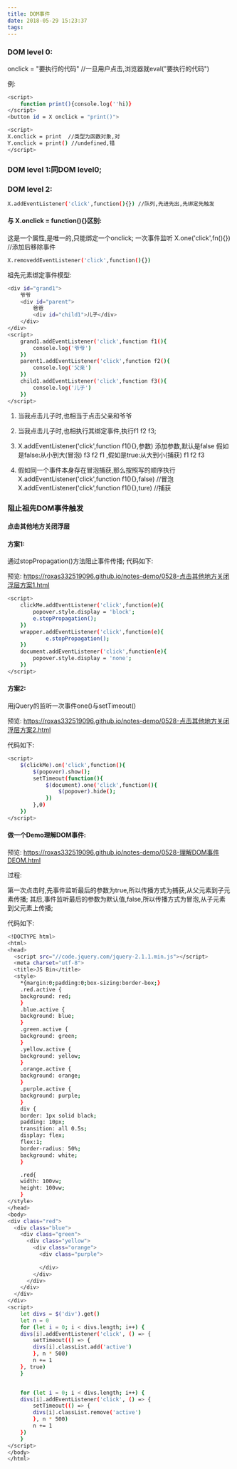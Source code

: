 ```yaml
---
title: DOM事件
date: 2018-05-29 15:23:37
tags:
---
```

### DOM level 0: 

onclick = "要执行的代码"  //一旦用户点击,浏览器就eval("要执行的代码")

例:
``` bash 
<script>
    function print(){console.log(''hi)}
</script>
<button id = X onclick = "print()">
```
``` bash
<script>
X.onclick = print  //类型为函数对象,对
Y.onclick = print() //undefined,错
</script>
```

### DOM level 1:同DOM level0;

### DOM level 2:
```bash
X.addEventListener('click',function(){}) //队列,先进先出,先绑定先触发
```
#### 与 X.onclick = function(){}区别:
这是一个属性,是唯一的,只能绑定一个onclick;
一次事件监听 X.one('click',fn(){}) //添加后移除事件

``` bash
X.removeddEventListener('click',function(){})
```
祖先元素绑定事件模型:
``` bash            
<div id="grand1">
    爷爷
    <div id="parent">
        爸爸
        <div id="child1">儿子</div>
    </div>
</div>
<script>
    grand1.addEventListener('click',function f1(){
        console.log('爷爷')
    })
    parent1.addEventListener('click',function f2(){
        console.log('父亲')
    })
    child1.addEventListener('click',function f3(){
        console.log('儿子')
    })
</script>
```
1.  当我点击儿子时,也相当于点击父亲和爷爷
2.  当我点击儿子时,也相执行其绑定事件,执行f1 f2 f3;
3.  X.addEventListener('click',function f1(){},参数)
    添加参数,默认是false
    假如是false:从小到大(冒泡) f3 f2 f1 ,假如是true:从大到小(捕获) f1 f2 f3

4.   假如同一个事件本身存在冒泡捕获,那么按照写的顺序执行
     X.addEventListener('click',function f1(){},false) //冒泡
     X.addEventListener('click',function f1(){},ture) //捕获
   

### 阻止祖先DOM事件触发

#### 点击其他地方关闭浮层

#### 方案1:
通过stopPropagation()方法阻止事件传播;
代码如下:

预览:
https://roxas332519096.github.io/notes-demo/0528-点击其他地方关闭浮层方案1.html


```bash
<script>
    clickMe.addEventListener('click',function(e){
        popover.style.display = 'block';
        e.stopPropagation();
    })
    wrapper.addEventListener('click',function(e){
            e.stopPropagation();
    })
    document.addEventListener('click',function(e){
        popover.style.display = 'none';
    })
</script>
```

#### 方案2:
用jQuery的监听一次事件one()与setTimeout()

预览:
https://roxas332519096.github.io/notes-demo/0528-点击其他地方关闭浮层方案2.html

代码如下:

``` bash
<script>
    $(clickMe).on('click',function(){
        $(popover).show();
        setTimeout(function(){
            $(document).one('click',function(){
                $(popover).hide();
            })
        },0)
    })
</script>
```

#### 做一个Demo理解DOM事件:

预览:
https://roxas332519096.github.io/notes-demo/0528-理解DOM事件DEOM.html


过程:

第一次点击时,先事件监听最后的参数为true,所以传播方式为捕获,从父元素到子元素传播;
其后,事件监听最后的参数为默认值,false,所以传播方式为冒泡,从子元素到父元素上传播;

代码如下:

``` bash
<!DOCTYPE html>
<html>
<head>
  <script src="//code.jquery.com/jquery-2.1.1.min.js"></script>
  <meta charset="utf-8">
  <title>JS Bin</title>
  <style>
    *{margin:0;padding:0;box-sizing:border-box;}
    .red.active {
    background: red;
    }
    .blue.active {
    background: blue;
    }
    .green.active {
    background: green;
    }
    .yellow.active {
    background: yellow;
    }
    .orange.active {
    background: orange;
    }
    .purple.active {
    background: purple;
    }
    div {
    border: 1px solid black;
    padding: 10px;
    transition: all 0.5s;
    display: flex;
    flex:1;
    border-radius: 50%;
    background: white;
    }

    .red{
    width: 100vw;
    height: 100vw;
    }
</style>
</head>
<body>
<div class="red">
  <div class="blue">
    <div class="green">
      <div class="yellow">
        <div class="orange">
          <div class="purple">
            
          </div>
        </div>
      </div>
    </div>
  </div>
</div>
<script>
    let divs = $('div').get()
    let n = 0
    for (let i = 0; i < divs.length; i++) {
    divs[i].addEventListener('click', () => {
        setTimeout(() => {
        divs[i].classList.add('active')
        }, n * 500)
        n += 1
    }, true)
    }


    for (let i = 0; i < divs.length; i++) {
    divs[i].addEventListener('click', () => {
        setTimeout(() => {
        divs[i].classList.remove('active')
        }, n * 500)
        n += 1
    })
    }
</script>
</body>
</html>
```

